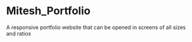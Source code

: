 # Mitesh_Portfolio
A responsive portfolio website that can be opened in screens of all sizes and ratios
